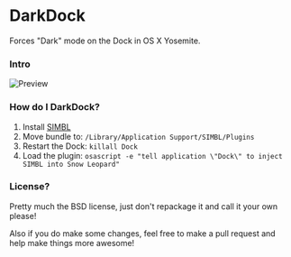 # DarkDock
Forces "Dark" mode on the Dock in OS X Yosemite.

### Intro
![Preview](DarkDock.jpg)

### How do I DarkDock?

1. Install [SIMBL](https://github.com/norio-nomura/EasySIMBL/issues/26#issuecomment-117028426)
2. Move bundle to: `/Library/Application Support/SIMBL/Plugins`
3. Restart the Dock: `killall Dock`
4. Load the plugin: `osascript -e "tell application \"Dock\" to inject SIMBL into Snow Leopard"`

### License?
Pretty much the BSD license, just don't repackage it and call it your own please!

Also if you do make some changes, feel free to make a pull request and help make things more awesome!
